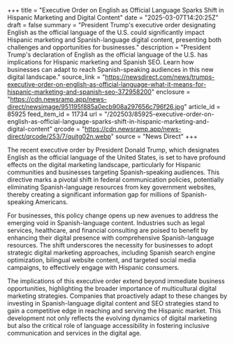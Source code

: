 +++
title = "Executive Order on English as Official Language Sparks Shift in Hispanic Marketing and Digital Content"
date = "2025-03-07T14:20:25Z"
draft = false
summary = "President Trump's executive order designating English as the official language of the U.S. could significantly impact Hispanic marketing and Spanish-language digital content, presenting both challenges and opportunities for businesses."
description = "President Trump's declaration of English as the official language of the U.S. has implications for Hispanic marketing and Spanish SEO. Learn how businesses can adapt to reach Spanish-speaking audiences in this new digital landscape."
source_link = "https://newsdirect.com/news/trumps-executive-order-on-english-as-official-language-what-it-means-for-hispanic-marketing-and-spanish-seo-372958200"
enclosure = "https://cdn.newsramp.app/news-direct/newsimage/951195f885a0ecb908a297656c796f26.jpg"
article_id = 85925
feed_item_id = 11734
url = "/202503/85925-executive-order-on-english-as-official-language-sparks-shift-in-hispanic-marketing-and-digital-content"
qrcode = "https://cdn.newsramp.app/news-direct/qrcode/253/7/quitg02n.webp"
source = "News Direct"
+++

<p>The recent executive order by President Donald Trump, which designates English as the official language of the United States, is set to have profound effects on the digital marketing landscape, particularly for Hispanic communities and businesses targeting Spanish-speaking audiences. This directive marks a pivotal shift in federal communication policies, potentially eliminating Spanish-language resources from key government websites, thereby creating a significant information gap for millions of Spanish-speaking Americans.</p><p>For businesses, this policy change opens up new avenues to address the emerging void in Spanish-language content. Industries such as legal services, healthcare, and financial consulting are poised to benefit by enhancing their digital presence with comprehensive Spanish-language resources. The shift underscores the necessity for businesses to adopt strategic digital marketing approaches, including Spanish search engine optimization, bilingual website content, and targeted social media campaigns, to effectively engage with Hispanic consumers.</p><p>The implications of this executive order extend beyond immediate business opportunities, highlighting the broader importance of multicultural digital marketing strategies. Companies that proactively adapt to these changes by investing in Spanish-language digital content and SEO strategies stand to gain a competitive edge in reaching and serving the Hispanic market. This development not only reflects the evolving dynamics of digital marketing but also the critical role of language accessibility in fostering inclusive communication and services in the digital age.</p>